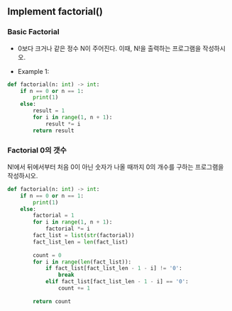 ## Implement factorial()

### Basic Factorial
* 0보다 크거나 같은 정수 N이 주어진다. 이때, N!을 출력하는 프로그램을 작성하시오.

* Example 1:

```python
def factorial(n: int) -> int:
    if n == 0 or n == 1:
        print(1)
    else:
        result = 1
        for i in range(1, n + 1):
            result *= i
        return result
```

### Factorial 0의 갯수
N!에서 뒤에서부터 처음 0이 아닌 숫자가 나올 때까지 0의 개수를 구하는 프로그램을 작성하시오.

```python
def factorial(n: int) -> int:
    if n == 0 or n == 1:
        print(1)
    else:
        factorial = 1
        for i in range(1, n + 1):
            factorial *= i
        fact_list = list(str(factorial))
        fact_list_len = len(fact_list)
        
        count = 0
        for i in range(len(fact_list)):
            if fact_list[fact_list_len - 1 - i] != '0':
                break
            elif fact_list[fact_list_len - 1 - i] == '0':
                count += 1
                
        return count
```
